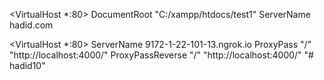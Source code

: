 <VirtualHost *:80>
    DocumentRoot "C:/xampp/htdocs/test1"
    ServerName hadid.com
</VirtualHost>

<VirtualHost *:80>
	ServerName 9172-1-22-101-13.ngrok.io
  	ProxyPass "/" "http://localhost:4000/"
   	ProxyPassReverse "/" "http://localhost:4000/"
</VirtualHost>
"# hadid10" 
